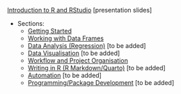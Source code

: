 [Introduction to R and RStudio](https://rosswilson-nz.github.io/CMOR-Intro-to-R) [presentation slides]

- Sections:
  - [Getting Started](https://rosswilson-nz.github.io/CMOR-Intro-to-R/#/getting-started)
  - [Working with Data Frames](https://rosswilson-nz.github.io/CMOR-Intro-to-R/#/working-with-data-frames)
  - [Data Analysis (Regression)](https://rosswilson-nz.github.io/CMOR-Intro-to-R/#/data-analysis-in-r-regression) [to be added]
  - [Data Visualisation](https://rosswilson-nz.github.io/CMOR-Intro-to-R/#/data-visualisation) [to be added]
  - [Workflow and Project Organisation](https://rosswilson-nz.github.io/CMOR-Intro-to-R/#/data-analysis-workflows-and-project-organisation)
  - [Writing in R (R Markdown/Quarto)](https://rosswilson-nz.github.io/CMOR-Intro-to-R/#/writing-reports-in-r) [to be added]
  - [Automation](https://rosswilson-nz.github.io/CMOR-Intro-to-R/#/automation) [to be added]
  - [Programming/Package Development](https://rosswilson-nz.github.io/CMOR-Intro-to-R/#/programming-in-r) [to be added]
